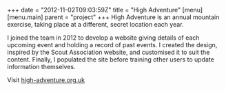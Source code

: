 +++
date = "2012-11-02T09:03:59Z"
title = "High Adventure"
[menu]
  [menu.main]
    parent = "project"
+++
High Adventure is an annual mountain exercise, taking place at a different, secret location each year.

I joined the team in 2012 to develop a website giving details of each upcoming event and holding a record of past events.  I created the design, inspired by the Scout Association website, and customised it to suit the content.  Finally, I populated the site before training other users to update information themselves.

Visit [high-adventure.org.uk](http://high-adventure.org.uk)
